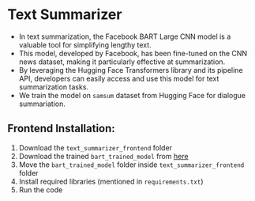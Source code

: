 # **Text Summarizer**
 - In text summarization, the Facebook BART Large CNN model is a valuable tool for simplifying lengthy text.
 - This model, developed by Facebook, has been fine-tuned on the CNN news dataset, making it particularly effective at summarization.
 - By leveraging the Hugging Face Transformers library and its pipeline API, developers can easily access and use this model for text summarization tasks.
 - We train the model on `samsum` dataset from Hugging Face for dialogue summariation.

## Frontend Installation:
1. Download the `text_summarizer_frontend` folder
2. Download the trained `bart_trained_model` from [here](https://drive.google.com/drive/folders/1MWS-C9AKa5v2V_vJqqyUXNACS-mRpdKO?usp=sharing)
3. Move the `bart_trained_model` folder inside `text_summarizer_frontend` folder
4. Install required libraries (mentioned in `requirements.txt`)
5. Run the code
